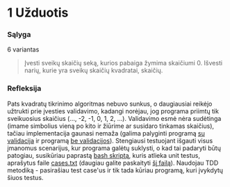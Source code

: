 # 1 Užduotis

### Sąlyga

6 variantas

> Įvesti sveikų skaičių seką, kurios pabaiga žymima skaičiumi 0. Išvesti narių, kurie yra sveikų skaičių kvadratai, skaičių.

### Refleksija

Pats kvadratų tikrinimo algoritmas nebuvo sunkus, o daugiausiai reikėjo užtrukti prie įvesties validavimo, kadangi norėjau, jog programa priimtų tik sveikuosius skaičius (..., -2, -1, 0, 1, 2, ...). Validavimo esmė nėra sudėtinga (imame simbolius vieną po kito ir žiūrime ar susidaro tinkamas skaičius), tačiau implementacija gaunasi nemaža (galima palyginti programą [su validacija](./main.c) ir programą [be validacijos](./no-validation.c)). Stengiausi testuojant išgauti visus įmanomus scenarijus, kur programa galėtų suklysti, o kad tai padaryti būtų patogiau, susikūriau paprastą [bash skriptą](./tests/run_tests.sh), kuris atlieka unit testus, aprašytus faile [cases.txt](./tests/cases.txt) (daugiau galite paskaityti [šį failą](./tests/readme.md)). Naudojau TDD metodiką - pasirašiau test case'us ir tik tada kūriau programą, kuri įvykdytų šiuos testus.